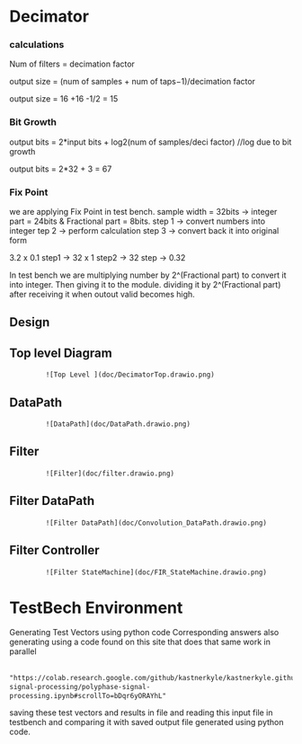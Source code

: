 # Decimator
### calculations

Num of filters = decimation factor
   
output size    =   (num of samples + num of taps−1)/decimation factor 

output size    =     16 +16 -1/2  = 15 
### Bit Growth

output bits    =  2*input bits + log2(num of samples/deci factor)  //log due to bit growth

output bits    =  2*32 + 3 = 67 

### Fix Point

we are applying Fix Point in test bench.
sample width = 32bits -> integer part = 24bits  & Fractional part = 8bits.
step 1 -> convert numbers into integer
tep 2 -> perform calculation
step 3 -> convert back it into original form
      
3.2 x 0.1
step1 -> 32 x 1
step2 -> 32
step  -> 0.32
            
In test bench we are multiplying number by 2^(Fractional part) to convert it into integer.
Then giving it to the module.
dividing it by 2^(Fractional part) after receiving it when outout valid becomes high.
     
     
## Design
     
## Top level Diagram

        
             ![Top Level ](doc/DecimatorTop.drawio.png)
             
## DataPath

             ![DataPath](doc/DataPath.drawio.png)
            
## Filter

             ![Filter](doc/filter.drawio.png)
             
## Filter DataPath

             ![Filter DataPath](doc/Convolution_DataPath.drawio.png)
             
## Filter Controller

             ![Filter StateMachine](doc/FIR_StateMachine.drawio.png)
            
# TestBech Environment             
                                      
Generating Test Vectors using python code 
Corresponding answers also generating using a code found on this site that does that same work in parallel
                    
         "https://colab.research.google.com/github/kastnerkyle/kastnerkyle.github.io/blob/master/posts/polyphase-signal-processing/polyphase-signal-processing.ipynb#scrollTo=bDqr6yORAYhL"  

saving these test vectors  and results in file and reading this input file in testbench and  comparing it with saved output file generated using python code.
